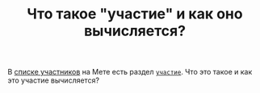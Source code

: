 ﻿---
title: "Что такое &quot;участие&quot; и как оно вычисляется?"
se.owner.user_id: 507426
se.owner.display_name: "wchistow"
se.owner.link: "https://ru.meta.stackoverflow.com/users/507426/wchistow"
se.link: "https://ru.meta.stackoverflow.com/questions/12688/%d0%a7%d1%82%d0%be-%d1%82%d0%b0%d0%ba%d0%be%d0%b5-%d1%83%d1%87%d0%b0%d1%81%d1%82%d0%b8%d0%b5-%d0%b8-%d0%ba%d0%b0%d0%ba-%d0%be%d0%bd%d0%be-%d0%b2%d1%8b%d1%87%d0%b8%d1%81%d0%bb%d1%8f%d0%b5%d1%82%d1%81%d1%8f"
se.question_id: 12688
se.post_type: question
---
<p>В <a href="https://ru.meta.stackoverflow.com/users">списке участников</a> на Мете есть раздел <a href="https://ru.meta.stackoverflow.com/users?tab=participation"><code>участие</code></a>. Что это такое и как это участие вычисляется?</p>
